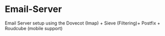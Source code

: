 # Email-Server
Email Server setup using the Dovecot (Imap) + Sieve  (Filtering)+  Postfix + Roudcube (mobile support) 
